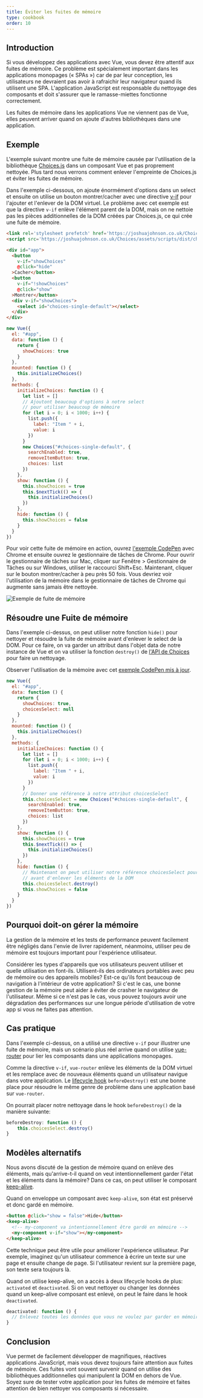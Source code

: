 ```yaml
---
title: Éviter les fuites de mémoire
type: cookbook
order: 10
---
```


## Introduction

Si vous développez des applications avec Vue, vous devez être attentif aux fuites de mémoire. Ce problème est spécialement important dans les applications monopages (« SPAs ») car de par leur conception, les utilisateurs ne devraient pas avoir à rafraichir leur navigateur quand ils utilisent une SPA. L'application JavaScript est responsable du nettoyage des composants et doit s'assurer que le ramasse-miettes fonctionne correctement.

Les fuites de mémoire dans les applications Vue ne viennent pas de Vue, elles peuvent arriver quand on ajoute d'autres bibliothèques dans une application.

## Exemple

L'exemple suivant montre une fuite de mémoire causée par l'utilisation de la bibliothèque [Choices.js](https://github.com/jshjohnson/Choices) dans un composant Vue et pas proprement nettoyée. Plus tard nous verrons comment enlever l'empreinte de Choices.js et éviter les fuites de mémoire.

Dans l'exemple ci-dessous, on ajoute énormément d'options dans un select et ensuite on utilise un bouton montrer/cacher avec une directive [v-if](/v2/guide/conditional.html) pour l'ajouter et l'enlever de la DOM virtuel. Le problème avec cet exemple est que la directive `v-if` enlève l'élément parent de la DOM, mais on ne nettoie pas les pièces additionnelles de la DOM créées par Choices.js, ce qui crée une fuite de mémoire.

```html
<link rel='stylesheet prefetch' href='https://joshuajohnson.co.uk/Choices/assets/styles/css/choices.min.css?version=3.0.3'>
<script src='https://joshuajohnson.co.uk/Choices/assets/scripts/dist/choices.min.js?version=3.0.3'></script>

<div id="app">
  <button
    v-if="showChoices"
    @click="hide"
  >Cacher</button>
  <button
    v-if="!showChoices"
    @click="show"
  >Montrer</button>
  <div v-if="showChoices">
    <select id="choices-single-default"></select>
  </div>
</div>
```

```js
new Vue({
  el: "#app",
  data: function () {
    return {
      showChoices: true
    }
  },
  mounted: function () {
    this.initializeChoices()
  },
  methods: {
    initializeChoices: function () {
      let list = []
      // Ajoutont beaucoup d'options à notre select
      // pour utiliser beaucoup de mémoire
      for (let i = 0; i < 1000; i++) {
        list.push({
          label: "Item " + i,
          value: i
        })
      }
      new Choices("#choices-single-default", {
        searchEnabled: true,
        removeItemButton: true,
        choices: list
      })
    },
    show: function () {
      this.showChoices = true
      this.$nextTick(() => {
        this.initializeChoices()
      })
    },
    hide: function () {
      this.showChoices = false
    }
  }
})
```

Pour voir cette fuite de mémoire en action, ouvrez [l'exemple CodePen](https://codepen.io/freeman-g/pen/qobpxo) avec Chrome et ensuite ouvrez le gestionnaire de tâches de Chrome. Pour ouvrir le gestionnaire de tâches sur Mac, cliquer sur Fenêtre > Gestionnaire de Tâches ou sur Windows, utiliser le raccourci Shift+Esc. Maintenant, cliquer sur le bouton montrer/cacher à peu près 50 fois. Vous devriez voir l'utilisation de la mémoire dans le gestionnaire de tâches de Chrome qui augmente sans jamais être nettoyée.

![Exemple de fuite de mémoire](/images/memory-leak-example.png)

## Résoudre une Fuite de mémoire

Dans l'exemple ci-dessus, on peut utiliser notre fonction `hide()` pour nettoyer et résoudre la fuite de mémoire avant d'enlever le select de la DOM. Pour ce faire, on va garder un attribut dans l'objet data de notre instance de Vue et on va utiliser la fonction `destroy()` de [l'API de Choices](https://github.com/jshjohnson/Choices) pour faire un nettoyage.

Observer l'utilisation de la mémoire avec cet [exemple CodePen mis à jour](https://codepen.io/freeman-g/pen/mxWMor).

```js
new Vue({
  el: "#app",
  data: function () {
    return {
      showChoices: true,
      choicesSelect: null
    }
  },
  mounted: function () {
    this.initializeChoices()
  },
  methods: {
    initializeChoices: function () {
      let list = []
      for (let i = 0; i < 1000; i++) {
        list.push({
          label: "Item " + i,
          value: i
        })
      }
      // Donner une référence à notre attribut choicesSelect
      this.choicesSelect = new Choices("#choices-single-default", {
        searchEnabled: true,
        removeItemButton: true,
        choices: list
      })
    },
    show: function () {
      this.showChoices = true
      this.$nextTick(() => {
        this.initializeChoices()
      })
    },
    hide: function () {
      // Maintenant on peut utiliser notre référence choicesSelect pour faire le nettoyage
      // avant d'enlever les éléments de la DOM
      this.choicesSelect.destroy()
      this.showChoices = false
    }
  }
})
```

## Pourquoi doit-on gérer la mémoire

La gestion de la mémoire et les tests de performance peuvent facilement être négligés dans l'envie de livrer rapidement, néanmoins, utiliser peu de mémoire est toujours important pour l'expérience utilisateur.

Considérer les types d'appareils que vos utilisateurs peuvent utiliser et quelle utilisation en font-ils. Utilisent-ils des ordinateurs portables avec peu de mémoire ou des appareils mobiles? Est-ce qu'ils font beaucoup de navigation à l'intérieur de votre application? Si c'est le cas, une bonne gestion de la mémoire peut aider à éviter de crasher le navigateur de l'utilisateur. Même si ce n'est pas le cas, vous pouvez toujours avoir une dégradation des performances sur une longue période d'utilisation de votre app si vous ne faites pas attention.

## Cas pratique

Dans l'exemple ci-dessus, on a utilisé une directive `v-if` pour illustrer une fuite de mémoire, mais un scénario plus réel arrive quand on utilise [vue-router](https://router.vuejs.org/en/) pour lier les composants dans une applications monopages.

Comme la directive `v-if`, `vue-router` enlève les éléments de la DOM virtuel et les remplace avec de nouveaux éléments quand un utilisateur navigue dans votre application. Le [lifecycle hook](/v2/guide/instance.html#Lifecycle-Diagram) `beforeDestroy()` est une bonne place pour résoudre le même genre de problème dans une application basé sur `vue-router`.

On pourrait placer notre nettoyage dans le hook `beforeDestroy()` de la manière suivante:

```js
beforeDestroy: function () {
    this.choicesSelect.destroy()
}
```

## Modèles alternatifs

Nous avons discuté de la gestion de mémoire quand on enlève des éléments, mais qu'arrive-t-il quand on veut intentionnellement garder l'état et les éléments dans la mémoire? Dans ce cas, on peut utiliser le composant [keep-alive](/v2/api/#keep-alive).

Quand on enveloppe un composant avec `keep-alive`, son état est préservé et donc gardé en mémoire.

```html
<button @click="show = false">Hide</button>
<keep-alive>
  <!-- my-component va intentionnellement être gardé en mémoire -->
  <my-component v-if="show"></my-component>
</keep-alive>
```
Cette technique peut être utile pour améliorer l'expérience utilisateur. Par exemple, imaginez qu'un utilisateur commence à écrire un texte sur une page et ensuite change de page. Si l'utilisateur revient sur la première page, son texte sera toujours là.

Quand on utilise keep-alive, on a accès à deux lifecycle hooks de plus: `activated` et `deactivated`. Si on veut nettoyer ou changer les données quand un keep-alive composant est enlevé, on peut le faire dans le hook `deactivated`.

```js
deactivated: function () {
  // Enlevez toutes les données que vous ne voulez par garder en mémoire
}
```

## Conclusion

Vue permet de facilement développer de magnifiques, réactives applications JavaScript, mais vous devez toujours faire attention aux fuites de mémoire. Ces fuites vont souvent survenir quand on utilise des bibliothèques additionnelles qui manipulent la DOM en dehors de Vue. Soyez sure de tester votre application pour les fuites de mémoire et faites attention de bien nettoyer vos composants si nécessaire.
